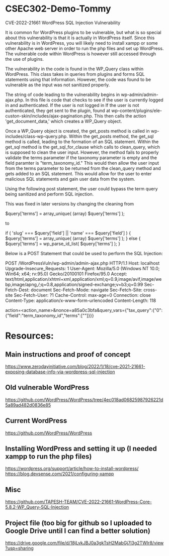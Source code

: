 # CSEC302-Demo-Tommy
CVE-2022-21661 WordPress SQL Injection Vulnerability

It is common for WordPress plugins to be vulnerable, but what is so special about this vulnerability is that it is actually in WordPress itself.
Since this vulnerability is in WordPress, you will likely need to install xampp or some other Apache web server in order to run the php files and set up WordPress.
The vulnerable code within WordPress is however still accessed through the use of plugins.

The vulnerability in the code is found in the WP_Query class within WordPress. This class takes in queries from plugins and forms SQL statements using that information. However, the code was found to be vulnerable as the input was not sanitized properly.

The string of code leading to the vulnerability begins in wp-admin/admin-ajax.php. In this file is code that checks to see if the user is currently logged in and authenticated. If the user is not logged in 
If the user is not authenticated, they get sent to the plugin, found at wp-content/plugins/ele-custon-skin/includes/ajax-pagination.php. This then calls the action 'get_document_data,' which creates a WP_Query object.

Once a WP_Query object is created, the get_posts method is called in wp-includes/class-wp-query.php. Within the get_posts method, the get_sql method is called, leading to the formation of an SQL statement. Within the get_sql method is the get_sql_for_clause which calls to clean_query, which is supposed to clean the user input. However, the method fails to properly validate the terms parameter if the taxonomy parameter is empty and the field paramter is "term_taxonomy_id." This would then allow the user input from the terms parameter to be returned from the clean_query method and gets added to an SQL statement. This would allow for the user to enter malicious SQL statements and gain user data from the system.

Using the following post statement, the user could bypass the term query being sanitized and perform SQL injection.

This was fixed in later versions by changing the cleaning from 

$query['terms'] = array_unique( (array) $query['terms'] );

to

if ( 'slug' === $query['field'] || 'name' === $query['field'] ) {
			$query['terms'] = array_unique( (array) $query['terms'] );
		} else {
			$query['terms'] = wp_parse_id_list( $query['terms'] );
		}


Below is a POST Statement that could be used to perform the SQL Injection:

POST /WordPressVuln/wp-admin/admin-ajax.php HTTP/1.1
Host: localhost
Upgrade-Insecure_Requests: 1
User-Agent: Mozilla/5.0 (Windows NT 10.0; Win64; x64; rv:95.0) Gecko/20100101 Firefox/95.0
Accept: text/html,application/xhtml+xml,application/xml;q=0.9,image/avif,image/webp,image/apng,*/*;q=0.8,application/signed-exchange;v=b3;q=0.99
Sec-Fetch-Dest: document
Sec-Fetch-Mode: navigate
Sec-Fetch-Site: cross-site
Sec-Fetch-User: ?1
Cache-Control: max-age=0
Connection: close 
Content-Type: application/x-www-form-urlencoded
Content-Length: 118

action=<action_name>&nonce=a85a0c3bfa&query_vars={"tax_query":{"0":{"field":"term_taxonomy_id","terms":["<inject>"]}}}

# Resources:
## Main instructions and proof of concept
https://www.zerodayinitiative.com/blog/2022/1/18/cve-2021-21661-exposing-database-info-via-wordpress-sql-injection
## Old vulnerable WordPress
https://github.com/WordPress/WordPress/tree/4ec018ad06825987926221d5a89ad482d0836e85
## Current WordPress
https://github.com/WordPress/WordPress
## Installing WordPress and setting it up (I needed xampp to run the php files)
https://wordpress.org/support/article/how-to-install-wordpress/
https://blog.devsense.com/2021/configuring-xampp
## Misc
https://github.com/TAPESH-TEAM/CVE-2022-21661-WordPress-Core-5.8.2-WP_Query-SQL-Injection
## Project file (too big for github so I uploaded to Google Drive until I can find a better solution)
https://drive.google.com/file/d/18jLvkJBJ0a3gkTsH2MabGj7l3g2TWIr8/view?usp=sharing
